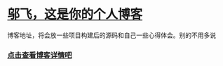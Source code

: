 # [邬飞，这是你的个人博客](https://wuufeii.github.io)
博客地址，将会放一些项目构建后的源码和自己一些心得体会。别的不用多说

### [点击查看博客详情吧](https://wuufeii.github.io)
